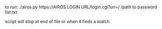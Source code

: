 to run:  ./airos.py https://AIROS LOGIN URL/login.cgi?uri=/ /path to password list.txt

script will stop at end of file or when it finds a match
